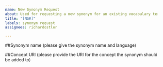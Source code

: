 ```yaml
---
name: New Synonym Request
about: Used for requesting a new synonym for an existing vocabulary term
title: "[NSR]"
labels: synonym request
assignees: richardostler

---
```


##Synonym name
(please give the synonym name and language)

##Concept URI
(please provide the URI for the concept the synonym should be added to)
